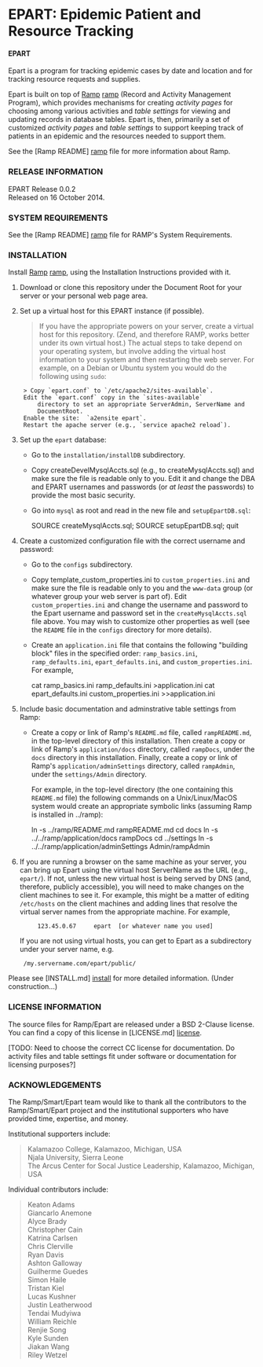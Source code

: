 # EPART: Epidemic Patient and Resource Tracking #

#### EPART ####

Epart is a program for tracking epidemic cases by date and location
and for tracking resource requests and supplies.

Epart is built on top of [Ramp] [ramp] (Record and Activity Management
Program), which provides mechanisms for creating _activity pages_
for choosing among various activities and _table settings_ for
viewing and updating records in database tables.  Epart is, then,
primarily a set of customized _activity pages_ and _table settings_
to support keeping track of patients in an epidemic and the resources
needed to support them.

See the [Ramp README] [ramp] file for more information about Ramp.


### RELEASE INFORMATION ###

EPART Release 0.0.2  
Released on 16 October 2014.

### SYSTEM REQUIREMENTS ###

See the [Ramp README] [ramp] file for RAMP's System Requirements.

### INSTALLATION ###

Install [Ramp] [ramp], using the Installation Instructions provided with it.

1. Download or clone this repository under the Document Root for
   your server or your personal web page area.

1. Set up a virtual host for this EPART instance (if possible).

    > If you have the appropriate powers on your server, create a virtual host
    for this repository.  (Zend, and therefore RAMP, works better under its
    own virtual host.)  The actual steps to take depend on your operating
    system, but involve adding the virtual host information to your system
    and then restarting the web server.  For example, on a Debian or Ubuntu
    system you would do the following using `sudo`:

        > Copy `epart.conf` to `/etc/apache2/sites-available`.  
        Edit the `epart.conf` copy in the `sites-available`
            directory to set an appropriate ServerAdmin, ServerName and
            DocumentRoot.  
        Enable the site:  `a2ensite epart`.  
        Restart the apache server (e.g., `service apache2 reload`).  

1. Set up the `epart` database:

    - Go to the `installation/installDB` subdirectory.
    - Copy createDevelMysqlAccts.sql (e.g., to createMysqlAccts.sql) and
      make sure the file is readable only to you.  Edit it and change the
      DBA and EPART usernames and passwords (or _at least_ the passwords) to
      provide the most basic security.
    - Go into `mysql` as root and read in the new file and `setupEpartDB.sql`:

        SOURCE createMysqlAccts.sql;
        SOURCE setupEpartDB.sql;
        quit

1. Create a customized configuration file with the correct username and
password:

    - Go to the `configs` subdirectory.
    - Copy template_custom_properties.ini to `custom_properties.ini` and
      make sure
      the file is readable only to you and the `www-data` group (or whatever
      group your web server is part of).  Edit `custom_properties.ini` and
      change the username and password to the Epart username and password
      set in the `createMysqlAccts.sql` file above.  You may wish to
      customize other properties as well (see the `README` file in the
      `configs` directory for more details).
    - Create an `application.ini` file that contains the following "building
      block" files in the specified order:
        `ramp_basics.ini`, `ramp_defaults.ini`, `epart_defaults.ini`, and
        `custom_properties.ini`.
      For example,

        cat ramp_basics.ini ramp_defaults.ini >application.ini
        cat epart_defaults.ini custom_properties.ini >>application.ini

1. Include basic documentation and adminstrative table settings from Ramp:

    - Create a copy or link of Ramp's `README.md` file, called
      `rampREADME.md`, in the top-level directory of this installation.
      Then create a copy or link of Ramp's `application/docs` directory,
      called `rampDocs`, under the `docs` directory in this installation.
      Finally, create a copy or link of Ramp's `application/adminSettings`
      directory, called `rampAdmin`, under the `settings/Admin` directory.

      For example, in the top-level directory (the one containing this
      `README.md` file) the following commands on a Unix/Linux/MacOS
      system would create an appropriate symbolic links (assuming Ramp
      is installed in ../ramp):

        ln -s ../ramp/README.md rampREADME.md
        cd docs
        ln -s ../../ramp/application/docs rampDocs
        cd ../settings
        ln -s ../../ramp/application/adminSettings Admin/rampAdmin

1. If you are running a browser on the same machine as your server, you
   can bring up Epart using the virtual host ServerName
   as the URL (e.g., `epart/`).  If not, unless the new virtual
   host is being served by DNS (and, therefore, publicly accessible),
   you will need to make changes on the client machines to see it.
   For example, this might be a matter of editing `/etc/hosts` on
   the client machines and adding lines that resolve the virtual
   server names from the appropriate machine.  For example,

            123.45.0.67     epart  [or whatever name you used]

    If you are not using virtual hosts, you can get to Epart
    as a subdirectory under your server name, e.g.

        /my.servername.com/epart/public/

Please see [INSTALL.md] [install] for more detailed information.  (Under construction...)

<h3 id="LICENSE"> LICENSE INFORMATION </h3>

The source files for Ramp/Epart are released under a BSD 2-Clause license.
You can find a copy of this license in [LICENSE.md] [license].

[TODO: Need to choose the correct CC license for documentation.  Do
activity files and table settings fit under software or documentation
for licensing purposes?]

### ACKNOWLEDGEMENTS ###

The Ramp/Smart/Epart team would like to thank all the contributors to the
Ramp/Smart/Epart project and the institutional supporters who have provided
time, expertise, and money.

Institutional supporters include:

>   Kalamazoo College, Kalamazoo, Michigan, USA  
>   Njala University, Sierra Leone  
>   The Arcus Center for Socal Justice Leadership, Kalamazoo, Michigan, USA  

Individual contributors include:

>   Keaton Adams  
>   Giancarlo Anemone  
>   Alyce Brady  
>   Christopher Cain  
>   Katrina Carlsen  
>   Chris Clerville  
>   Ryan Davis  
>   Ashton Galloway  
>   Guilherme Guedes  
>   Simon Haile  
>   Tristan Kiel  
>   Lucas Kushner  
>   Justin Leatherwood  
>   Tendai Mudyiwa  
>   William Reichle  
>   Renjie Song  
>   Kyle Sunden  
>   Jiakan Wang  
>   Riley Wetzel  

[license-section]: #LICENSE
[ramp]: https://github.com/AlyceBrady/ramp/
[install]: /INSTALL.md
[license]:  /LICENSE.md

